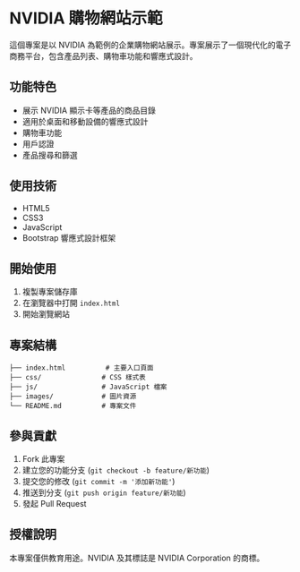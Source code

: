 # NVIDIA 購物網站示範

這個專案是以 NVIDIA 為範例的企業購物網站展示。專案展示了一個現代化的電子商務平台，包含產品列表、購物車功能和響應式設計。

## 功能特色

- 展示 NVIDIA 顯示卡等產品的商品目錄
- 適用於桌面和移動設備的響應式設計
- 購物車功能
- 用戶認證
- 產品搜尋和篩選

## 使用技術

- HTML5
- CSS3
- JavaScript
- Bootstrap 響應式設計框架

## 開始使用

1. 複製專案儲存庫
2. 在瀏覽器中打開 `index.html`
3. 開始瀏覽網站

## 專案結構

```
├── index.html          # 主要入口頁面
├── css/               # CSS 樣式表
├── js/                # JavaScript 檔案
├── images/            # 圖片資源
└── README.md          # 專案文件
```

## 參與貢獻

1. Fork 此專案
2. 建立您的功能分支 (`git checkout -b feature/新功能`)
3. 提交您的修改 (`git commit -m '添加新功能'`)
4. 推送到分支 (`git push origin feature/新功能`)
5. 發起 Pull Request

## 授權說明

本專案僅供教育用途。NVIDIA 及其標誌是 NVIDIA Corporation 的商標。
